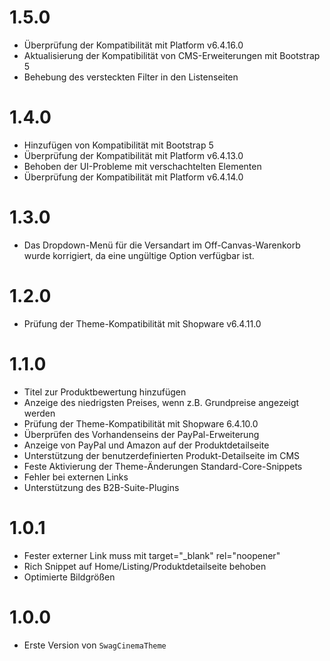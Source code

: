 # 1.5.0
- Überprüfung der Kompatibilität mit Platform v6.4.16.0
- Aktualisierung der Kompatibilität von CMS-Erweiterungen mit Bootstrap 5
- Behebung des versteckten Filter in den Listenseiten

# 1.4.0
- Hinzufügen von Kompatibilität mit Bootstrap 5
- Überprüfung der Kompatibilität mit Platform v6.4.13.0
- Behoben der UI-Probleme mit verschachtelten Elementen
- Überprüfung der Kompatibilität mit Platform v6.4.14.0

# 1.3.0
- Das Dropdown-Menü für die Versandart im Off-Canvas-Warenkorb wurde korrigiert, da eine ungültige Option verfügbar ist.

# 1.2.0
- Prüfung der Theme-Kompatibilität mit Shopware v6.4.11.0

# 1.1.0
- Titel zur Produktbewertung hinzufügen
- Anzeige des niedrigsten Preises, wenn z.B. Grundpreise angezeigt werden
- Prüfung der Theme-Kompatibilität mit Shopware 6.4.10.0
- Überprüfen des Vorhandenseins der PayPal-Erweiterung
- Anzeige von PayPal und Amazon auf der Produktdetailseite
- Unterstützung der benutzerdefinierten Produkt-Detailseite im CMS
- Feste Aktivierung der Theme-Änderungen Standard-Core-Snippets
- Fehler bei externen Links
- Unterstützung des B2B-Suite-Plugins

# 1.0.1
- Fester externer Link muss mit target="_blank" rel="noopener"
- Rich Snippet auf Home/Listing/Produktdetailseite behoben
- Optimierte Bildgrößen

# 1.0.0
- Erste Version von `SwagCinemaTheme`
